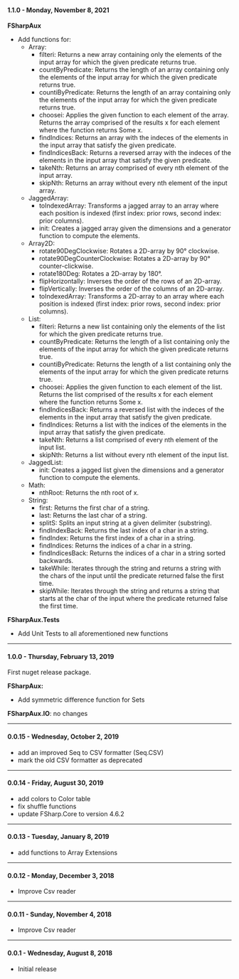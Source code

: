 #### 1.1.0 - Monday, November 8, 2021

**FSharpAux**
* Add functions for:
  * Array:
    * filteri: Returns a new array containing only the elements of the input array for which the given predicate returns true.
    * countByPredicate: Returns the length of an array containing only the elements of the input array for which the given predicate returns true.
    * countiByPredicate: Returns the length of an array containing only the elements of the input array for which the given predicate returns true.
    * choosei: Applies the given function to each element of the array. Returns the array comprised of the results x for each element where the function returns Some x.
    * findIndices: Returns an array with the indeces of the elements in the input array that satisfy the given predicate.
    * findIndicesBack: Returns a reversed array with the indeces of the elements in the input array that satisfy the given predicate.
    * takeNth: Returns an array comprised of every nth element of the input array.
    * skipNth: Returns an array without every nth element of the input array.
  * JaggedArray:
    * toIndexedArray: Transforms a jagged array to an array where each position is indexed (first index: prior rows, second index: prior columns).
    * init: Creates a jagged array given the dimensions and a generator function to compute the elements.
  * Array2D:
    * rotate90DegClockwise: Rotates a 2D-array by 90° clockwise.
    * rotate90DegCounterClockwise: Rotates a 2D-array by 90° counter-clickwise.
    * rotate180Deg: Rotates a 2D-array by 180°.
    * flipHorizontally: Inverses the order of the rows of an 2D-array.
    * flipVertically: Inverses the order of the columns of an 2D-array.
    * toIndexedArray: Transforms a 2D-array to an array where each position is indexed (first index: prior rows, second index: prior columns).
  * List: 
    * filteri: Returns a new list containing only the elements of the list for which the given predicate returns true.
    * countByPredicate: Returns the length of a list containing only the elements of the input array for which the given predicate returns true.
    * countiByPredicate: Returns the length of a list containing only the elements of the input array for which the given predicate returns true.
    * choosei: Applies the given function to each element of the list. Returns the list comprised of the results x for each element where the function returns Some x.
    * findIndicesBack: Returns a reversed list with the indeces of the elements in the input array that satisfy the given predicate.
    * findIndices: Returns a list with the indices of the elements in the input array that satisfy the given predicate.
    * takeNth: Returns a list comprised of every nth element of the input list.
    * skipNth: Returns a list without every nth element of the input list.
  * JaggedList:
    * init: Creates a jagged list given the dimensions and a generator function to compute the elements.
  * Math:
    * nthRoot: Returns the nth root of x.
  * String:
    * first: Returns the first char of a string.
    * last: Returns the last char of a string.
    * splitS: Splits an input string at a given delimiter (substring).
    * findIndexBack: Returns the last index of a char in a string.
    * findIndex: Returns the first index of a char in a string.
    * findIndices: Returns the indices of a char in a string.
    * findIndicesBack: Returns the indices of a char in a string sorted backwards.
    * takeWhile: Iterates through the string and returns a string with the chars of the input until the predicate returned false the first time.
    * skipWhile: Iterates through the string and returns a string that starts at the char of the input where the predicate returned false the first time.

**FSharpAux.Tests**
* Add Unit Tests to all aforementioned new functions

---

#### 1.0.0 - Thursday, February 13, 2019
First nuget release package.

**FSharpAux:**
 * Add symmetric difference function for Sets
 
**FSharpAux.IO**: no changes

---

#### 0.0.15 - Wednesday, October 2, 2019
* add an improved Seq to CSV formatter (Seq.CSV)
* mark the old CSV formatter as deprecated

---

#### 0.0.14 - Friday, August 30, 2019
* add colors to Color table
* fix shuffle functions
* update FSharp.Core to version 4.6.2

---

#### 0.0.13 - Tuesday, January 8, 2019
* add functions to Array Extensions

---

#### 0.0.12 - Monday, December 3, 2018
* Improve Csv reader

---

#### 0.0.11 - Sunday, November 4, 2018
* Improve Csv reader

---

#### 0.0.1 - Wednesday, August 8, 2018
* Initial release

